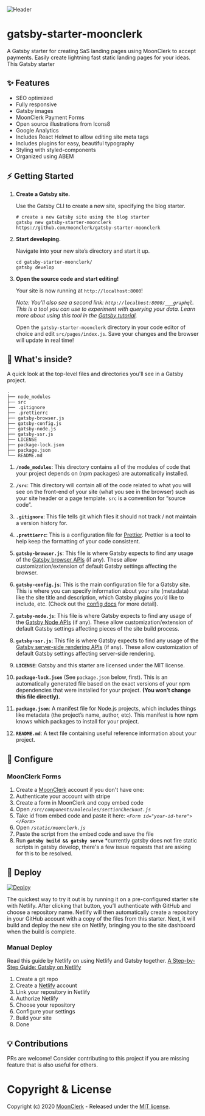 ![Header](https://res.cloudinary.com/moonclerk/image/upload/v1589814003/git-header_njliva.jpg)

# gatsby-starter-moonclerk

A Gatsby starter for creating SaS landing pages using MoonClerk to accept payments. Easily create lightning fast static landing pages for your ideas. This Gatsby starter

## ✨ Features

- SEO optimized
- Fully responsive
- Gatsby images
- MoonClerk Payment Forms
- Open source illustrations from Icons8
- Google Analytics
- Includes React Helmet to allow editing site meta tags
- Includes plugins for easy, beautiful typography
- Styling with styled-components
- Organized using ABEM

## ⚡️ Getting Started

1.  **Create a Gatsby site.**

    Use the Gatsby CLI to create a new site, specifying the blog starter.

    ```shell
    # create a new Gatsby site using the blog starter
    gatsby new gatsby-starter-moonclerk https://github.com/moonclerk/gatsby-starter-moonclerk
    ```

1.  **Start developing.**

    Navigate into your new site’s directory and start it up.

    ```shell
    cd gatsby-starter-moonclerk/
    gatsby develop
    ```

1.  **Open the source code and start editing!**

    Your site is now running at `http://localhost:8000`!

    _Note: You'll also see a second link: _`http://localhost:8000/___graphql`_. This is a tool you can use to experiment with querying your data. Learn more about using this tool in the [Gatsby tutorial](https://www.gatsbyjs.org/tutorial/part-five/#introducing-graphiql)._

    Open the `gatsby-starter-moonclerk` directory in your code editor of choice and edit `src/pages/index.js`. Save your changes and the browser will update in real time!

## 🧐 What's inside?

A quick look at the top-level files and directories you'll see in a Gatsby project.

    .
    ├── node_modules
    ├── src
    ├── .gitignore
    ├── .prettierrc
    ├── gatsby-browser.js
    ├── gatsby-config.js
    ├── gatsby-node.js
    ├── gatsby-ssr.js
    ├── LICENSE
    ├── package-lock.json
    ├── package.json
    └── README.md

1.  **`/node_modules`**: This directory contains all of the modules of code that your project depends on (npm packages) are automatically installed.

2.  **`/src`**: This directory will contain all of the code related to what you will see on the front-end of your site (what you see in the browser) such as your site header or a page template. `src` is a convention for “source code”.

3.  **`.gitignore`**: This file tells git which files it should not track / not maintain a version history for.

4.  **`.prettierrc`**: This is a configuration file for [Prettier](https://prettier.io/). Prettier is a tool to help keep the formatting of your code consistent.

5.  **`gatsby-browser.js`**: This file is where Gatsby expects to find any usage of the [Gatsby browser APIs](https://www.gatsbyjs.org/docs/browser-apis/) (if any). These allow customization/extension of default Gatsby settings affecting the browser.

6.  **`gatsby-config.js`**: This is the main configuration file for a Gatsby site. This is where you can specify information about your site (metadata) like the site title and description, which Gatsby plugins you’d like to include, etc. (Check out the [config docs](https://www.gatsbyjs.org/docs/gatsby-config/) for more detail).

7.  **`gatsby-node.js`**: This file is where Gatsby expects to find any usage of the [Gatsby Node APIs](https://www.gatsbyjs.org/docs/node-apis/) (if any). These allow customization/extension of default Gatsby settings affecting pieces of the site build process.

8.  **`gatsby-ssr.js`**: This file is where Gatsby expects to find any usage of the [Gatsby server-side rendering APIs](https://www.gatsbyjs.org/docs/ssr-apis/) (if any). These allow customization of default Gatsby settings affecting server-side rendering.

9.  **`LICENSE`**: Gatsby and this starter are licensed under the MIT license.

10. **`package-lock.json`** (See `package.json` below, first). This is an automatically generated file based on the exact versions of your npm dependencies that were installed for your project. **(You won’t change this file directly).**

11. **`package.json`**: A manifest file for Node.js projects, which includes things like metadata (the project’s name, author, etc). This manifest is how npm knows which packages to install for your project.

12. **`README.md`**: A text file containing useful reference information about your project.

## 🔧 Configure

### MoonClerk Forms

1. Create a [MoonClerk](https://www.moonclerk.com/) account if you don't have one:
2. Authenticate your account with stripe
3. Create a form in MoonClerk and copy embed code
4. Open _`/src/components/molecules/sectionCheckout.js`_
5. Take id from embed code and paste it here: _`<Form id="your-id-here"></Form>`_
6. Open _`/static/moonclerk.js`_
7. Paste the script from the embed code and save the file
8. Run **`gatsby build && gatsby serve`** \*currently gatsby does not fire static scripts in gatsby develop, there's a few issue requests that are asking for this to be resolved.

## 🚀 Deploy

[![Deploy](https://www.netlify.com/img/deploy/button.svg)](https://app.netlify.com/start/deploy?repository=https://github.com/moonclerk/gatsby-starter-moonclerk)

The quickest way to try it out is by running it on a pre-configured starter site with Netlify. After clicking that button, you’ll authenticate with GitHub and choose a repository name. Netlify will then automatically create a repository in your GitHub account with a copy of the files from this starter. Next, it will build and deploy the new site on Netlify, bringing you to the site dashboard when the build is complete.

### Manual Deploy

Read this guide by Netlify on using Netlify and Gatsby together. [A Step-by-Step Guide: Gatsby on Netlify](https://www.netlify.com/blog/2016/02/24/a-step-by-step-guide-gatsby-on-netlify/)

1. Create a git repo
2. Create a [Netlify](https://www.netlify.com/) account
3. Link your repository in Netlify
4. Authorize Netlify
5. Choose your repository
6. Configure your settings
7. Build your site
8. Done

## 💡 Contributions

PRs are welcome! Consider contributing to this project if you are missing feature that is also useful for others.

# Copyright & License

Copyright (c) 2020 [MoonClerk](https://moonclerk.com) - Released under the [MIT license](LICENSE).

